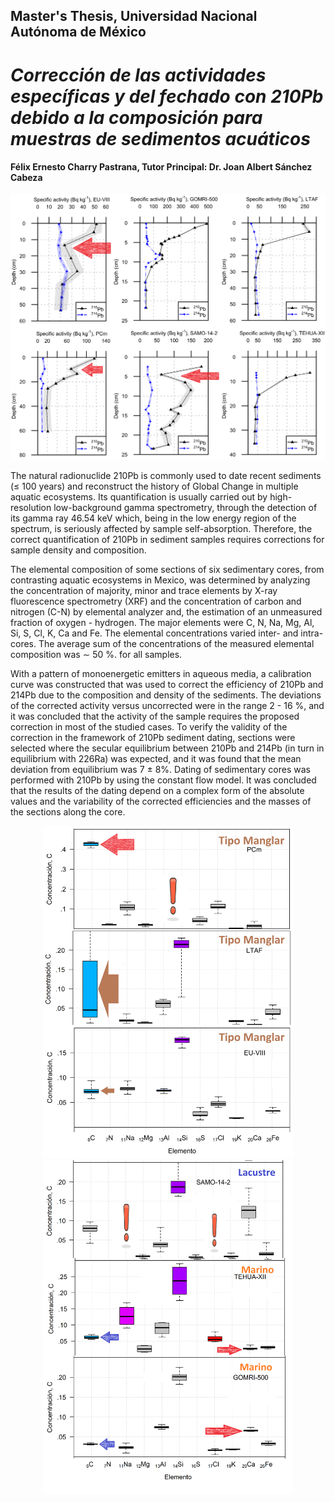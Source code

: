 ## Master's Thesis, Universidad Nacional Autónoma de México
# _Corrección de las actividades específicas y del fechado con 210Pb debido a la composición para muestras de sedimentos acuáticos_
#### **Félix Ernesto Charry Pastrana**, Tutor Principal: **Dr. Joan Albert Sánchez Cabeza**

<p align="center">
  <img src="Imagenes/Graficas_Perfiles_Todos_20190509-3.png" width="700" title=" ">
</p>

The natural radionuclide 210Pb is commonly used to date recent sediments (≤ 100 years) and reconstruct the history of Global Change in multiple aquatic ecosystems. Its quantification is usually carried out by high-resolution low-background gamma spectrometry, through the detection of its gamma ray 46.54 keV which, being in the low energy region of the spectrum, is seriously affected by sample self-absorption. Therefore, the correct quantification of 210Pb in sediment samples requires corrections for sample density and composition.

The elemental composition of some sections of six sedimentary cores, from contrasting aquatic ecosystems in Mexico, was determined by analyzing the concentration of majority, minor and trace elements by X-ray fluorescence spectrometry (XRF) and the concentration of carbon and nitrogen (C-N) by elemental analyzer and, the estimation of an unmeasured fraction of oxygen - hydrogen. The major elements were C, N, Na, Mg, Al, Si, S, Cl, K, Ca and Fe. The elemental concentrations varied inter- and intra-cores. The average sum of the concentrations of the measured elemental composition was ∼ 50 %. for all samples.

With a pattern of monoenergetic emitters in aqueous media, a calibration curve was constructed that was used to correct the efficiency of 210Pb and 214Pb due to the composition and density of the sediments. The deviations of the corrected activity versus uncorrected were in the range 2 - 16 %, and it was concluded that the activity of the sample requires the proposed correction in most of the studied cases. To verify the validity of the correction in the framework of 210Pb sediment dating, sections were selected where the secular equilibrium between 210Pb and 214Pb (in turn in equilibrium with 226Ra) was expected, and it was found that the mean deviation from equilibrium was 7 ± 8%. Dating of sedimentary cores was performed with 210Pb by using the constant flow model. It was concluded that the results of the dating depend on a complex form of the absolute values and the variability of the corrected efficiencies and the masses of the sections along the core.

<p align="center">
  <img src="Imagenes/XRF_Todos_Los_Nucleos_1-3.png" width="400" title=" ">
  <img src="Imagenes/XRF_Todos_Los_Nucleos_2-3.png" width="400" title=" ">
</p>
